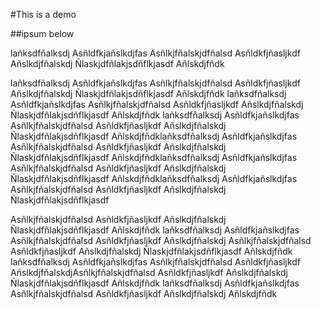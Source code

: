 #This is a demo

##ipsum below

lañksdfñalksdj
Asñldfkjañslkdjfas
Asñlkjfñalskjdfñalsd
Asñldkfjñasljkdf
Añslkdjfñalskdj
Ñlaskjdfñlakjsdñflkjasdf
Añlskdjfñdk


lañksdfñalksdj
Asñldfkjañslkdjfas
Asñlkjfñalskjdfñalsd
Asñldkfjñasljkdf
Añslkdjfñalskdj
Ñlaskjdfñlakjsdñflkjasdf
Añlskdjfñdk
lañksdfñalksdj
Asñldfkjañslkdjfas
Asñlkjfñalskjdfñalsd
Asñldkfjñasljkdf
Añslkdjfñalskdj
Ñlaskjdfñlakjsdñflkjasdf
Añlskdjfñdk
lañksdfñalksdj
Asñldfkjañslkdjfas
Asñlkjfñalskjdfñalsd
Asñldkfjñasljkdf
Añslkdjfñalskdj
Ñlaskjdfñlakjsdñflkjasdf
Añlskdjfñdklañksdfñalksdj
Asñldfkjañslkdjfas
Asñlkjfñalskjdfñalsd
Asñldkfjñasljkdf
Añslkdjfñalskdj
Ñlaskjdfñlakjsdñflkjasdf
Añlskdjfñdklañksdfñalksdj
Asñldfkjañslkdjfas
Asñlkjfñalskjdfñalsd
Asñldkfjñasljkdf
Añslkdjfñalskdj
Ñlaskjdfñlakjsdñflkjasdf
Añlskdjfñdklañksdfñalksdj
Asñldfkjañslkdjfas
Asñlkjfñalskjdfñalsd
Asñldkfjñasljkdf
Añslkdjfñalskdj
Ñlaskjdfñlakjsdñflkjasdf

Asñlkjfñalskjdfñalsd
Asñldkfjñasljkdf
Añslkdjfñalskdj
Ñlaskjdfñlakjsdñflkjasdf
Añlskdjfñdk
lañksdfñalksdj
Asñldfkjañslkdjfas
Asñlkjfñalskjdfñalsd
Asñldkfjñasljkdf
Añslkdjfñalskdj
Asñlkjfñalskjdfñalsd
Asñldkfjñasljkdf
Añslkdjfñalskdj
Ñlaskjdfñlakjsdñflkjasdf
Añlskdjfñdk
lañksdfñalksdj
Asñldfkjañslkdjfas
Asñlkjfñalskjdfñalsd
Asñldkfjñasljkdf
AñslkdjfñalskdjAsñlkjfñalskjdfñalsd
Asñldkfjñasljkdf
Añslkdjfñalskdj
Ñlaskjdfñlakjsdñflkjasdf
Añlskdjfñdk
lañksdfñalksdj
Asñldfkjañslkdjfas
Asñlkjfñalskjdfñalsd
Asñldkfjñasljkdf
Añslkdjfñalskdj
Añlskdjfñdk